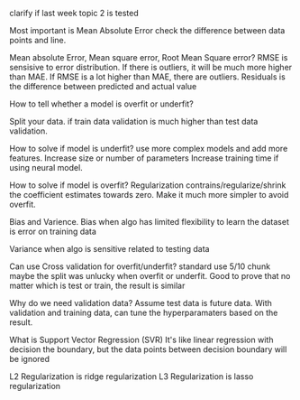 clarify if last week topic 2 is tested

Most important is Mean Absolute Error check the difference between data points and line.

Mean absolute Error, Mean square error, Root Mean Square error?
RMSE is sensisive to error distribution. If there is outliers, it will be much more higher than MAE.
If RMSE is a lot higher than MAE, there are outliers.
Residuals is the difference between predicted and actual value

How to tell whether a model is overfit or underfit?

Split your data. if train data validation is much higher than test data validation.

How to solve if model is underfit?
use more complex models and add more features.
Increase size or number of parameters
Increase training time if using neural model.

How to solve if model is overfit?
Regularization contrains/regularize/shrink the coefficient estimates towards zero. Make it much more simpler to avoid overfit.

Bias and Varience.
Bias when algo has limited flexibility to learn the dataset
is error on training data

Variance when algo is sensitive
related to testing data

Can use Cross validation for overfit/underfit?
standard use 5/10 chunk
maybe the split was unlucky when overfit or underfit.
Good to prove that no matter which is test or train, the result is similar

Why do we need validation data?
Assume test data is future data. 
With validation and training data, can tune the hyperparamaters based on the result.

What is Support Vector Regression (SVR)
It's like linear regression with decision the boundary, but the data points between decision boundary will be ignored

L2 Regularization is ridge regularization
L3 Regularization is lasso regularization
